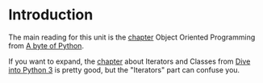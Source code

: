 # Introduction

The main reading for this unit is the [chapter](https://python.swaroopch.com/oop.html) Object Oriented Programming from [A byte of Python](https://python.swaroopch.com/).

If you want to expand, the [chapter](http://getpython3.com/diveintopython3/iterators.html) about Iterators and Classes from [Dive into Python 3](http://getpython3.com/diveintopython3/) is pretty good, but the "Iterators" part can confuse you.
